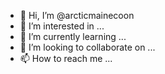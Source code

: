 - 👋 Hi, I’m @arcticmainecoon
- 👀 I’m interested in ...
- 🌱 I’m currently learning ...
- 💞️ I’m looking to collaborate on ...
- 📫 How to reach me ...

<!---
arcticmainecoon/arcticmainecoon is a ✨ special ✨ repository because its `README.md` (this file) appears on your GitHub profile.
You can click the Preview link to take a look at your changes.
--->
